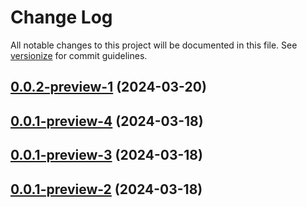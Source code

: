 # Change Log

All notable changes to this project will be documented in this file. See [versionize](https://github.com/versionize/versionize) for commit guidelines.


<a name="0.0.2-preview-1"></a>
## [0.0.2-preview-1](https://www.github.com/aheintz/hzcache/releases/tag/v0.0.2-preview-1) (2024-03-20)

<a name="0.0.1-preview-4"></a>
## [0.0.1-preview-4](https://www.github.com/aheintz/hzcache/releases/tag/v0.0.1-preview-4) (2024-03-18)

<a name="0.0.1-preview-3"></a>
## [0.0.1-preview-3](https://www.github.com/aheintz/hzcache/releases/tag/v0.0.1-preview-3) (2024-03-18)

<a name="0.0.1-preview-2"></a>
## [0.0.1-preview-2](https://www.github.com/aheintz/hzcache/releases/tag/v0.0.1-preview-2) (2024-03-18)

